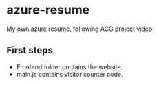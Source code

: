 # azure-resume
My own azure resume, following ACG project video 

## First steps
- Frontend folder contains the website.
- main.js contains visitor counter code.
